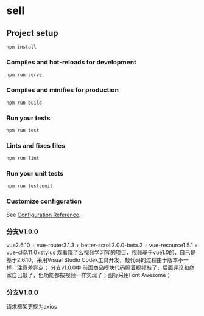 # sell

## Project setup
```
npm install
```

### Compiles and hot-reloads for development
```
npm run serve
```

### Compiles and minifies for production
```
npm run build
```

### Run your tests
```
npm run test
```

### Lints and fixes files
```
npm run lint
```

### Run your unit tests
```
npm run test:unit
```

### Customize configuration
See [Configuration Reference](https://cli.vuejs.org/config/).
### 分支V1.0.0

vue2.6.10 + vue-router3.1.3 + better-scroll2.0.0-beta.2 + vue-resource1.5.1 + vue-cli3.11.0+stylus
观看饿了么视频学习写的项目，视频基于vue1.0的，自己是基于2.6.10，采用Visual Studio Codek工具开发，敲代码的过程由于版本不一样，注意差异点；
分支v1.0.0中 前面商品模块代码照着视频敲了，后面评论和商家自己敲了，但功能都按视频一样实现了；图标采用Font Awesome；  


### 分支V1.0.0 
请求框架更换为axios
